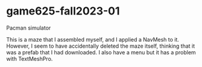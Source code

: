 # game625-fall2023-01
 Pacman simulator

 This is a maze that I assembled myself, and I applied a NavMesh to it. However, I seem to have accidentally deleted the maze itself, thinking that it was a prefab that I had downloaded. I also have a menu but it has a problem with TextMeshPro.